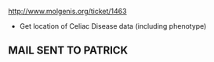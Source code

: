 http://www.molgenis.org/ticket/1463

* Get location of Celiac Disease data (including phenotype)

## MAIL SENT TO PATRICK
